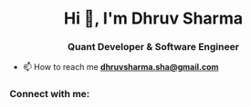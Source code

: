 
<h1 align="center">Hi 👋, I'm Dhruv Sharma</h1>
<h3 align="center">Quant Developer & Software Engineer</h3>

- 📫 How to reach me **dhruvsharma.sha@gmail.com**

<h3 align="left">Connect with me:</h3>
